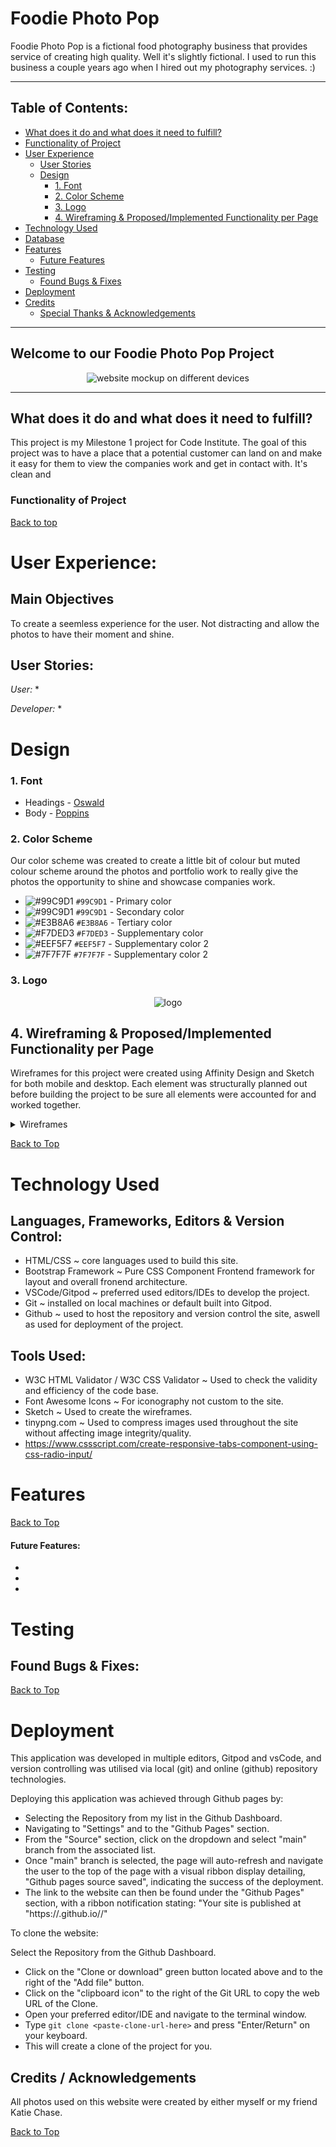 # Foodie Photo Pop

Foodie Photo Pop is a fictional food photography business that provides service of creating high quality. Well it's slightly fictional. I used to run this business a couple years ago when I hired out my photography services. :) 

---

## Table of Contents:

- [What does it do and what does it need to fulfill?](#what-does-it-do-and-what-does-it-need-to-fulfill)
- [Functionality of Project](#functionality-of-project)
- [User Experience](#user-experience)
  - [User Stories](#user-stories)
  - [Design](#design)
    - [1. Font](#1-font)
    - [2. Color Scheme](#2-color-scheme)
    - [3. Logo](#3-logo)
    - [4. Wireframing & Proposed/Implemented Functionality per Page](#4-wireframing--proposedimplemented-functionality-per-page)
- [Technology Used](#technology-used)
- [Database](#database)
- [Features](#features)
  - [Future Features](#future-features)
- [Testing](#testing)
  - [Found Bugs & Fixes](#found-bugs--fixes)
- [Deployment](#deployment)
- [Credits](#credits)
  - [Special Thanks & Acknowledgements](#special-thanks--acknowledgements)

---

## Welcome to our Foodie Photo Pop Project

<p align="center">
    <img src="assets/images/fpp-mockup.png" alt="website mockup on different devices">
</p>

---

## What does it do and what does it need to fulfill?

This project is my Milestone 1 project for Code Institute. The goal of this project was to have a place that a potential customer can land on and make it easy for them to view the companies work and get in contact with. It's clean and 


### Functionality of Project



[Back to top](#table-of-contents)

# User Experience:

## Main Objectives

To create a seemless experience for the user. Not distracting and allow the photos to have their moment and shine.

## User Stories:

_User:_
* 

_Developer:_
* 

# Design

### 1. Font
- Headings - <a href="https://fonts.google.com/specimen/Oswald?preview.text_type=custom">Oswald</a>
- Body - <a href="https://fonts.google.com/specimen/Poppins?preview.text_type=custom">Poppins</a>

### 2. Color Scheme

Our color scheme was created to create a little bit of colour but muted colour scheme around the photos and portfolio work to really give the photos the opportunity to shine and showcase companies work.

- ![#99C9D1](https://placehold.it/15/7FB8C7/000000?text=+) `#99C9D1` - Primary color
- ![#99C9D1](https://placehold.it/15/90C2BE/000000?text=+) `#99C9D1` - Secondary color
- ![#E3B8A6](https://placehold.it/15/D5977D/000000?text=+) `#E3B8A6` - Tertiary color
- ![#F7DED3](https://placehold.it/15/F7DED3/000000?text=+) `#F7DED3` - Supplementary color
- ![#EEF5F7](https://placehold.it/15/EEF5F7/000000?text=+) `#EEF5F7` - Supplementary color 2
- ![#7F7F7F](https://placehold.it/15/7F7F7F/000000?text=+) `#7F7F7F` - Supplementary color 2

### 3. Logo

<p align="center">
    <img src="assets/images/FPPSignature.png" alt="logo">
</p>

## 4. Wireframing & Proposed/Implemented Functionality per Page

Wireframes for this project were created using Affinity Design and Sketch for both mobile and desktop. Each element was structurally planned out before building the project to be sure all elements were accounted for and worked together.

<details>
<summary>Wireframes</summary>

<p align="center">
    <img src="assets/images/wireframes/desktop wireframe fpp.png" alt="desktop landing page">
</p>
<p align="center">
    <img src="assets/images/wireframes/mobile wireframe fpp.png" alt="mobile landing page">
</p>
</details>

[Back to Top](#table-of-contents)

# Technology Used

## Languages, Frameworks, Editors & Version Control:

* HTML/CSS ~ core languages used to build this site.
* Bootstrap Framework ~ Pure CSS Component Frontend framework for layout and overall fronend architecture.
* VSCode/Gitpod ~ preferred used editors/IDEs to develop the project.
* Git ~ installed on local machines or default built into Gitpod.
* Github ~ used to host the repository and version control the site, aswell as used for deployment of the project.

## Tools Used:

* W3C HTML Validator / W3C CSS Validator ~ Used to check the validity and efficiency of the code base.
* Font Awesome Icons ~ For iconography not custom to the site.
* Sketch ~ Used to create the wireframes.
* tinypng.com ~ Used to compress images used throughout the site without affecting image integrity/quality.
* https://www.cssscript.com/create-responsive-tabs-component-using-css-radio-input/



# Features

[Back to Top](#table-of-contents)

#### Future Features:

* 
* 
* 

# Testing

## Found Bugs & Fixes:

[Back to Top](#table-of-contents)

# Deployment

This application was developed in multiple editors, Gitpod and vsCode, and version controlling was utilised via local (git) and online (github) repository technologies.

Deploying this application was achieved through Github pages by:

* Selecting the Repository from my list in the Github Dashboard.
* Navigating to "Settings" and to the "Github Pages" section.
* From the "Source" section, click on the dropdown and select "main" branch from the associated list.
* Once "main" branch is selected, the page will auto-refresh and navigate the user to the top of the page with a visual ribbon display detailing, "Github pages source saved", indicating the success of the deployment.
* The link to the website can then be found under the "Github Pages" section, with a ribbon notification stating:
    "Your site is published at "https://<username>.github.io/<repo-name>/"


To clone the website:

Select the Repository from the Github Dashboard.
* Click on the "Clone or download" green button located above and to the right of the "Add file" button.
* Click on the "clipboard icon" to the right of the Git URL to copy the web URL of the Clone.
* Open your preferred editor/IDE and navigate to the terminal window.
* Type `git clone <paste-clone-url-here>` and press "Enter/Return" on your keyboard.
* This will create a clone of the project for you.


## Credits / Acknowledgements
All photos used on this website were created by either myself or my friend Katie Chase.



[Back to Top](#table-of-contents)

